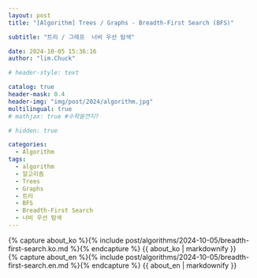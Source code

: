 ```yaml
---
layout: post
title: "[Algorithm] Trees / Graphs - Breadth-First Search (BFS)"

subtitle: "트리 / 그레프  너비 우선 탐색"

date: 2024-10-05 15:36:16
author: "lim.Chuck"

# header-style: text

catalog: true
header-mask: 0.4
header-img: "img/post/2024/algorithm.jpg"
multilingual: true
# mathjax: true #수학쓸껀지?

# hidden: true

categories:
  - Algorithm
tags:
  - algorithm
  - 알고리즘
  - Trees
  - Graphs
  - 트리
  - BFS
  - Breadth-First Search
  - 너비 우선 탐색
---
```


<div class="ko post-container">
    {% capture about_ko %}{% include post/algorithms/2024-10-05/breadth-first-search.ko.md %}{% endcapture %}
    {{ about_ko | markdownify }}
</div>
<div class="en post-container">
    {% capture about_en %}{% include post/algorithms/2024-10-05/breadth-first-search.en.md %}{% endcapture %}
    {{ about_en | markdownify }}
</div>
